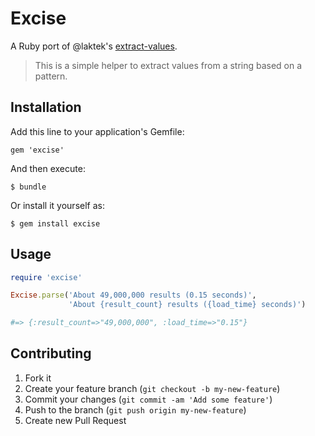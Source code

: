 # Excise
A Ruby port of @laktek's [extract-values](https://github.com/laktek/extract-values).

> This is a simple helper to extract values from a string based on a pattern.

## Installation

Add this line to your application's Gemfile:

    gem 'excise'

And then execute:

    $ bundle

Or install it yourself as:

    $ gem install excise

## Usage

```ruby
require 'excise'

Excise.parse('About 49,000,000 results (0.15 seconds)',
             'About {result_count} results ({load_time} seconds)')

#=> {:result_count=>"49,000,000", :load_time=>"0.15"}
```

## Contributing

1. Fork it
2. Create your feature branch (`git checkout -b my-new-feature`)
3. Commit your changes (`git commit -am 'Add some feature'`)
4. Push to the branch (`git push origin my-new-feature`)
5. Create new Pull Request
